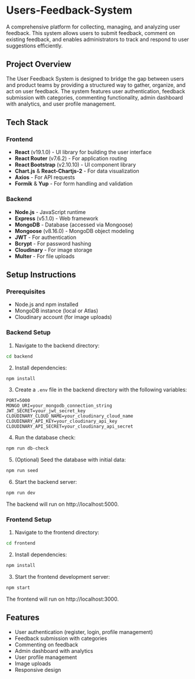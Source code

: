 ﻿# Users-Feedback-System

A comprehensive platform for collecting, managing, and analyzing user feedback. This system allows users to submit feedback, comment on existing feedback, and enables administrators to track and respond to user suggestions efficiently.

## Project Overview

The User Feedback System is designed to bridge the gap between users and product teams by providing a structured way to gather, organize, and act on user feedback. The system features user authentication, feedback submission with categories, commenting functionality, admin dashboard with analytics, and user profile management.

## Tech Stack

### Frontend
- **React** (v19.1.0) - UI library for building the user interface
- **React Router** (v7.6.2) - For application routing
- **React Bootstrap** (v2.10.10) - UI component library
- **Chart.js** & **React-Chartjs-2** - For data visualization
- **Axios** - For API requests
- **Formik** & **Yup** - For form handling and validation

### Backend
- **Node.js** - JavaScript runtime
- **Express** (v5.1.0) - Web framework
- **MongoDB** - Database (accessed via Mongoose)
- **Mongoose** (v8.16.0) - MongoDB object modeling
- **JWT** - For authentication
- **Bcrypt** - For password hashing
- **Cloudinary** - For image storage
- **Multer** - For file uploads

## Setup Instructions

### Prerequisites
- Node.js and npm installed
- MongoDB instance (local or Atlas)
- Cloudinary account (for image uploads)

### Backend Setup

1. Navigate to the backend directory:
```bash
cd backend
```

2. Install dependencies:
```bash
npm install
```

3. Create a `.env` file in the backend directory with the following variables:
```
PORT=5000
MONGO_URI=your_mongodb_connection_string
JWT_SECRET=your_jwt_secret_key
CLOUDINARY_CLOUD_NAME=your_cloudinary_cloud_name
CLOUDINARY_API_KEY=your_cloudinary_api_key
CLOUDINARY_API_SECRET=your_cloudinary_api_secret
```

4. Run the database check:
```bash
npm run db-check
```

5. (Optional) Seed the database with initial data:
```bash
npm run seed
```

6. Start the backend server:
```bash
npm run dev
```

The backend will run on http://localhost:5000.

### Frontend Setup

1. Navigate to the frontend directory:
```bash
cd frontend
```

2. Install dependencies:
```bash
npm install
```

3. Start the frontend development server:
```bash
npm start
```

The frontend will run on http://localhost:3000.

## Features

- User authentication (register, login, profile management)
- Feedback submission with categories
- Commenting on feedback
- Admin dashboard with analytics
- User profile management
- Image uploads
- Responsive design

